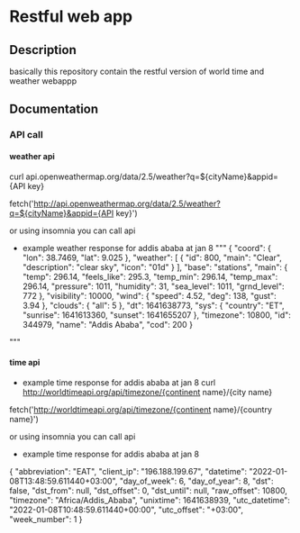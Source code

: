 # Restful web app

## Description
basically this repository contain the restful version of world time and weather webappp

## Documentation
### API call

#### weather api

curl api.openweathermap.org/data/2.5/weather?q=${cityName}&appid={API key}

fetch('http://api.openweathermap.org/data/2.5/weather?q=${cityName}&appid={API key}')

or using insomnia you can call api

 - example weather response for addis ababa at jan 8
"""
{
	"coord": {
		"lon": 38.7469,
		"lat": 9.025
	},
	"weather": [
		{
			"id": 800,
			"main": "Clear",
			"description": "clear sky",
			"icon": "01d"
		}
	],
	"base": "stations",
	"main": {
		"temp": 296.14,
		"feels_like": 295.3,
		"temp_min": 296.14,
		"temp_max": 296.14,
		"pressure": 1011,
		"humidity": 31,
		"sea_level": 1011,
		"grnd_level": 772
	},
	"visibility": 10000,
	"wind": {
		"speed": 4.52,
		"deg": 138,
		"gust": 3.94
	},
	"clouds": {
		"all": 5
	},
	"dt": 1641638773,
	"sys": {
		"country": "ET",
		"sunrise": 1641613360,
		"sunset": 1641655207
	},
	"timezone": 10800,
	"id": 344979,
	"name": "Addis Ababa",
	"cod": 200
}

"""
#### time api
- example time response for addis ababa at jan 8
curl http://worldtimeapi.org/api/timezone/{continent name}/{city name}

fetch('http://worldtimeapi.org/api/timezone/{continent name}/{country name}')

or using insomnia you can call api

- example time response for addis ababa at jan 8

{
	"abbreviation": "EAT",
	"client_ip": "196.188.199.67",
	"datetime": "2022-01-08T13:48:59.611440+03:00",
	"day_of_week": 6,
	"day_of_year": 8,
	"dst": false,
	"dst_from": null,
	"dst_offset": 0,
	"dst_until": null,
	"raw_offset": 10800,
	"timezone": "Africa/Addis_Ababa",
	"unixtime": 1641638939,
	"utc_datetime": "2022-01-08T10:48:59.611440+00:00",
	"utc_offset": "+03:00",
	"week_number": 1
}


